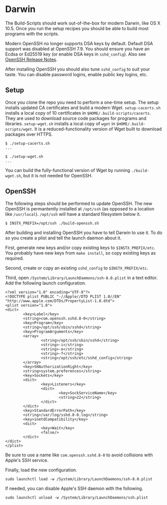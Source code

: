 # Darwin

The Build-Scripts should work out-of-the-box for modern Darwin, like OS X 10.5. Once you run the setup recipes you should be able to build most programs with the scripts.

Modern OpenSSH no longer supports DSA keys by default. Default DSA support was disabled at OpenSSH 7.9. You should ensure you have an Ecdsa or Ed25519 key (or enable DSA keys in `sshd_config`). Also see [OpenSSH Release Notes](https://www.openssh.com/releasenotes.html).

After installing OpenSSH you should also tune `sshd_config` to suit your taste. You can disable password logins, enable public key logins, etc.

## Setup

Once you clone the repo you need to perform a one-time setup. The setup installs updated CA certificates and build a modern Wget. `setup-cacerts.sh` installs a local copy of 10 certificates in `$HOME/.build-scripts/cacerts`. They are used to download source code packages for programs and libraries. `setup-wget.sh` installs a local copy of `wget` in `$HOME/.build-scripts/wget`. It is a reduced-functionality version of Wget built to download packages over HTTPS.

```
$ ./setup-cacerts.sh
...

$ ./setup-wget.sh
...
```

You can build the fully-functional version of Wget by running `./build-wget.sh`, but it is not needed for OpenSSH.

## OpenSSH

The following steps should be performed to update OpenSSH. The new OpenSSH is permantently installed at `/opt/ssh` (as opposed to a location like `/usr/local`). `/opt/ssh` will have a standard filesystem below it.

```
$ INSTX_PREFIX=/opt/ssh ./build-openssh.sh
```

After building and installing OpenSSH you have to tell Darwin to use it. To do so you create a plist and tell the launch daemon about it.

First, generate new keys and/or copy existing keys to `$INSTX_PREFIX/etc`. You probably have new keys from `make install`, so copy existing keys as required.

Second, create or copy an existing `sshd_config` to `$INSTX_PREFIX/etc`.

Third, open `/System/Library/LaunchDaemons/ssh-8.0.plist` in a text editor. Add the following launch configuration.

```
<?xml version="1.0" encoding="UTF-8"?>
<!DOCTYPE plist PUBLIC "-//Apple//DTD PLIST 1.0//EN" "http://www.apple.com/DTDs/PropertyList-1.0.dtd">
<plist version="1.0">
<dict>
        <key>Label</key>
        <string>com.openssh.sshd.8-0</string>
        <key>Program</key>
        <string>/opt/ssh/sbin/sshd</string>
        <key>ProgramArguments</key>
        <array>
                <string>/opt/ssh/sbin/sshd</string>
                <string>-i</string>
                <string>-e</string>
                <string>-f</string>
                <string>/opt/ssh/etc/sshd_config</string>
        </array>
        <key>SHAuthorizationRight</key>
        <string>system.preferences</string>
        <key>Sockets</key>
        <dict>
                <key>Listeners</key>
                <dict>
                        <key>SockServiceName</key>
                        <string>22</string>
                </dict>
        </dict>
        <key>StandardErrorPath</key>
        <string>/var/log/sshd.8-0.log</string>
        <key>inetdCompatibility</key>
        <dict>
                <key>Wait</key>
                <false/>
        </dict>
</dict>
</plist>
```

Be sure to use a name like `com.openssh.sshd.8-0` to avoid collisions with Apple's SSH service.

Finally, load the new configuration.

```
sudo launchctl load -w /System/Library/LaunchDaemons/ssh-8.0.plist
```

If needed, you can disable Apple's SSH daemon with the following.

```
sudo launchctl unload -w /System/Library/LaunchDaemons/ssh.plist
```
